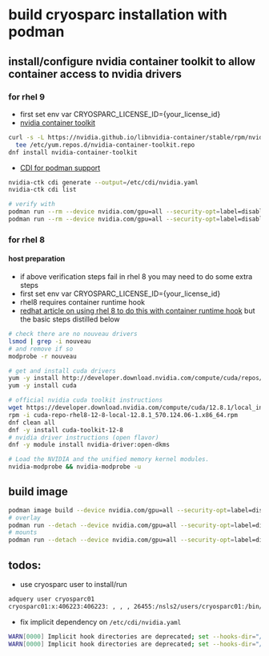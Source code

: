 # build cryosparc installation with podman
## install/configure nvidia container toolkit to allow container access to nvidia drivers
### for rhel 9
- first set env var CRYOSPARC_LICENSE_ID={your_license_id}
- [nvidia container toolkit](https://docs.nvidia.com/datacenter/cloud-native/container-toolkit/latest/install-guide.html)
```sh
curl -s -L https://nvidia.github.io/libnvidia-container/stable/rpm/nvidia-container-toolkit.repo | \
  tee /etc/yum.repos.d/nvidia-container-toolkit.repo
dnf install nvidia-container-toolkit
```
- [CDI for podman support](https://docs.nvidia.com/datacenter/cloud-native/container-toolkit/latest/cdi-support.html)
```sh
nvidia-ctk cdi generate --output=/etc/cdi/nvidia.yaml
nvidia-ctk cdi list

# verify with
podman run --rm --device nvidia.com/gpu=all --security-opt=label=disable rockylinux:9 nvidia-smi --query-gpu=gpu_name,driver_version --format=csv,noheader
podman run --rm --device nvidia.com/gpu=all --security-opt=label=disable rockylinux:9 nvidia-smi -L
```

### for rhel 8
#### host preparation
- if above verification steps fail in rhel 8 you may need to do some extra steps 
- first set env var CRYOSPARC_LICENSE_ID={your_license_id}
- rhel8 requires container runtime hook
- [redhat article on using rhel 8 to do this with container runtime hook](https://www.redhat.com/en/blog/how-use-gpus-containers-bare-metal-rhel-8) but the basic steps distilled below
```sh
# check there are no nouveau drivers
lsmod | grep -i nouveau
# and remove if so
modprobe -r nouveau

# get and install cuda drivers
yum -y install http://developer.download.nvidia.com/compute/cuda/repos/rhel8/x86_64/cuda-repo-rhel8-10.2.89-1.x86_64.rpm
yum -y install cuda

# official nvidia cuda toolkit instructions
wget https://developer.download.nvidia.com/compute/cuda/12.8.1/local_installers/cuda-repo-rhel8-12-8-local-12.8.1_570.124.06-1.x86_64.rpm
rpm -i cuda-repo-rhel8-12-8-local-12.8.1_570.124.06-1.x86_64.rpm
dnf clean all
dnf -y install cuda-toolkit-12-8
# nvidia driver instructions (open flavor)
dnf -y module install nvidia-driver:open-dkms

# Load the NVIDIA and the unified memory kernel modules.
nvidia-modprobe && nvidia-modprobe -u

```

## build image

```sh
podman image build --device nvidia.com/gpu=all --security-opt=label=disable --file Containerfile --tag cryosparc-rockylinux9:latest --build-arg CRYOSPARC_LICENSE_ID=$CRYOSPARC_LICENSE_ID --network=host
# overlay
podman run --detach --device nvidia.com/gpu=all --security-opt=label=disable --privileged -e CRYOSPARC_LICENSE_ID=${CRYOSPARC_LICENSE_ID} --name cryosparc --hostname cryosparc -p 39000:39000 -p 39001:39001 -p 39002:39002 -p 39003:39003 -p 39004:39004 localhost/cryosparc-rockylinux9
# mounts
podman run --detach --device nvidia.com/gpu=all --security-opt=label=disable --privileged -e CRYOSPARC_LICENSE_ID=${CRYOSPARC_LICENSE_ID} --name cryosparc --hostname cryosparc -p 39000:39000 -p 39001:39001 -p 39002:39002 -p 39003:39003 -p 39004:39004 -v /tmp/mongodb/db:/var/lib/mongo/db -v /tmp/cryosparc/u:/u -v /tmp/cryosparc/exp:/exp localhost/cryosparc-rockylinux9
```

## todos:
- use cryosparc user to install/run
```sh
adquery user cryosparc01
cryosparc01:x:406223:406223: , , , 26455:/nsls2/users/cryosparc01:/bin/false
```
- fix implicit dependency on `/etc/cdi/nvidia.yaml`
```sh
WARN[0000] Implicit hook directories are deprecated; set --hooks-dir="/usr/share/containers/oci/hooks.d" explicitly to continue to load ociHooks from this directory 
WARN[0000] Implicit hook directories are deprecated; set --hooks-dir="/etc/containers/oci/hooks.d" explicitly to continue to load ociHooks from this directory 
```